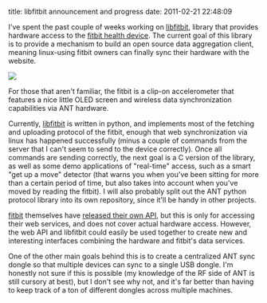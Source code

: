 title: libfitbit announcement and progress
date: 2011-02-21 22:48:09 

I've spent the past couple of weeks working on [libfitbit][1],
library that provides hardware access to the [fitbit health device][2]. The
current goal of this library is to provide a mechanism to build an
open source data aggregation client, meaning linux-using fitbit owners
can finally sync their hardware with the website.

![](/images/2011-02-21-libfitbit/fitbit.jpg)

For those that aren't familiar, the fitbit is a clip-on accelerometer
that features a nice little OLED screen and wireless data
synchronization capabilities via ANT hardware. 

Currently, [libfitbit][1] is written in python, and implements most of
the fetching and uploading protocol of the fitbit, enough that web
synchronization via linux has happened successfully (minus a couple of
commands from the server that I can't seem to send to the device
correctly). Once all commands are sending correctly, the next goal is
a C version of the library, as well as some demo applications of
"real-time" access, such as a smart "get up a move" detector (that
warns you when you've been sitting for more than a certain period of
time, but also takes into account when you've moved by reading the
fitbit). I will also probably split out the ANT python protocol
library into its own repository, since it'll be handy in other projects.

[fitbit][2] themselves have [released their own API][3], but this is only
for accessing their web services, and does not cover actual hardware
access. However, the web API and libfitbit could easily be used
together to create new and interesting interfaces combining the
hardware and fitbit's data services.

One of the other main goals behind this is to create a centralized ANT
sync dongle so that multiple devices can sync to a single USB
dongle. I'm honestly not sure if this is possible (my knowledge of the
RF side of ANT is still cursory at best), but I don't see why not, and
it's far better than having to keep track of a ton of different
dongles across multiple machines.

[1]: http://www.github.com/qdot/libfitbit
[2]: http://www.fitbit.com
[3]: http://dev.fitbit.com/
